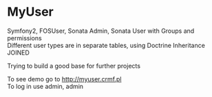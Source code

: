 MyUser
======

Symfony2, FOSUser, Sonata Admin, Sonata User with Groups and permissions<br/>
Different user types are in separate tables, using Doctrine Inheritance JOINED

Trying to build a good base for further projects

To see demo go to http://myuser.crmf.pl<br/>
To log in use admin, admin
